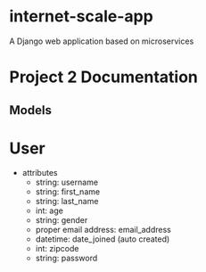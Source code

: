 # internet-scale-app
A Django web application based on microservices

# Project 2 Documentation

## Models
# User
- attributes
  - string: username
  - string: first_name
  - string: last_name 
  - int: age
  - string: gender
  - proper email address: email_address
  - datetime: date_joined (auto created)
  - int: zipcode
  - string: password
  
